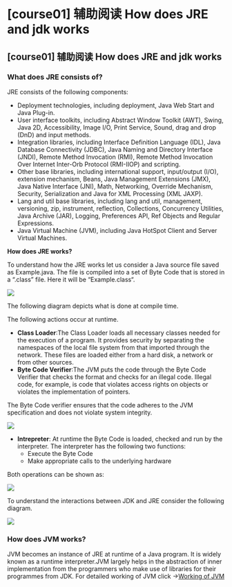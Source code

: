 # \[course01\] 辅助阅读 How does JRE and jdk works

## \[course01\] 辅助阅读 How does JRE and jdk works

### What does JRE consists of?

JRE consists of the following components:

* Deployment technologies, including deployment, Java Web Start and Java Plug-in.
* User interface toolkits, including Abstract Window Toolkit \(AWT\), Swing, Java 2D, Accessibility, Image I/O, Print Service, Sound, drag and drop \(DnD\) and input methods.
* Integration libraries, including Interface Definition Language \(IDL\), Java Database Connectivity \(JDBC\), Java Naming and Directory Interface \(JNDI\), Remote Method Invocation \(RMI\), Remote Method Invocation Over Internet Inter-Orb Protocol \(RMI-IIOP\) and scripting.
* Other base libraries, including international support, input/output \(I/O\), extension mechanism, Beans, Java Management Extensions \(JMX\), Java Native Interface \(JNI\), Math, Networking, Override Mechanism, Security, Serialization and Java for XML Processing \(XML JAXP\).
* Lang and util base libraries, including lang and util, management, versioning, zip, instrument, reflection, Collections, Concurrency Utilities, Java Archive \(JAR\), Logging, Preferences API, Ref Objects and Regular Expressions.
* Java Virtual Machine \(JVM\), including Java HotSpot Client and Server Virtual Machines.

**How does JRE works?**

To understand how the JRE works let us consider a Java source file saved as Example.java. The file is compiled into a set of Byte Code that is stored in a “.class” file. Here it will be “Example.class“.

![](https://ossp.pengjunjie.com/mweb/16279840729104.jpg)

The following diagram depicts what is done at compile time.

The following actions occur at runtime.

* **Class Loader**:The Class Loader loads all necessary classes needed for the execution of a program. It provides security by separating the namespaces of the local file system from that imported through the network. These files are loaded either from a hard disk, a network or from other sources.
* **Byte Code Verifier**:The JVM puts the code through the Byte Code Verifier that checks the format and checks for an illegal code. Illegal code, for example, is code that violates access rights on objects or violates the implementation of pointers.

The Byte Code verifier ensures that the code adheres to the JVM specification and does not violate system integrity.

![](https://ossp.pengjunjie.com/mweb/16279842929082.jpg)

* **Intrepreter**: At runtime the Byte Code is loaded, checked and run by the interpreter. The interpreter has the following two functions:
  * Execute the Byte Code
  * Make appropriate calls to the underlying hardware

Both operations can be shown as:

![](https://ossp.pengjunjie.com/mweb/16279843478811.jpg)

To understand the interactions between JDK and JRE consider the following diagram.

![](https://ossp.pengjunjie.com/mweb/16279843614946.jpg)

### How does JVM works?

JVM becomes an instance of JRE at runtime of a Java program. It is widely known as a runtime interpreter.JVM largely helps in the abstraction of inner implementation from the programmers who make use of libraries for their programmes from JDK. For detailed working of JVM click -&gt;[Working of JVM](https://www.geeksforgeeks.org/jvm-works-jvm-architecture/)

